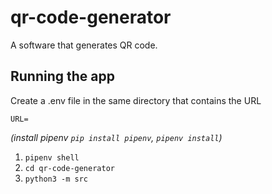 # qr-code-generator

A software that generates QR code.

## Running the app

Create a .env file in the same directory that contains the URL
```
URL=
```

_(install pipenv `pip install pipenv`, `pipenv install`)_

1. `pipenv shell`
2. `cd qr-code-generator`
3. `python3 -m src`
